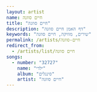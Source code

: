 ```yaml
---
layout: artist
name: חיים סוזנה
title: "חיים סוזנה"
description: "דף האמן חיים סוזנה"
keywords: "שירים, מוזיקה, חיים סוזנה"
permalink: /artists/חיים-סוזנה
redirect_from:
  - /artists/list/חיים סוזנה
songs:
  - number: "32727"
    name: "ילדי"
    album: "סינגלים"
    artist: "חיים סוזנה"
---
```

